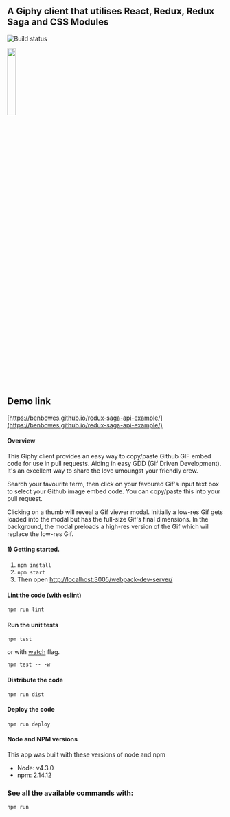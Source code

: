 
## A Giphy client that utilises React, Redux, Redux Saga and CSS Modules

![Build status](https://api.travis-ci.org/benbowes/redux-saga-api-example.svg)

<img src="https://media.giphy.com/media/3xz2BDFvxop2BfAQoM/giphy.gif" width="20%" />

## Demo link
 [https://benbowes.github.io/redux-saga-api-example/](https://benbowes.github.io/redux-saga-api-example/)

#### Overview

This Giphy client provides an easy way to copy/paste Github GIF embed code for use in pull requests. Aiding in easy GDD (Gif Driven Development). It's an excellent way to share the love umoungst your friendly crew.

Search your favourite term, then click on your favoured Gif's input text box to select your Github image embed code. You can copy/paste this into your pull request.

Clicking on a thumb will reveal a Gif viewer modal. Initially a low-res Gif gets loaded into the modal but has the full-size Gif's final dimensions. In the background, the modal preloads a high-res version of the Gif which will replace the low-res Gif.

#### 1) Getting started.

1. `npm install`
2. `npm start`
3. Then open [http://localhost:3005/webpack-dev-server/](http://localhost:3005/webpack-dev-server/)

#### Lint the code (with eslint)
```
npm run lint
```

#### Run the unit tests
```
npm test
```
or with [watch](https://mochajs.org/#usage) flag.
```
npm test -- -w
```

#### Distribute the code
```
npm run dist
```

#### Deploy the code
```
npm run deploy
```

#### Node and NPM versions
This app was built with these versions of node and npm
- Node: v4.3.0
- npm: 2.14.12

### See all the available commands with:

```
npm run
```
